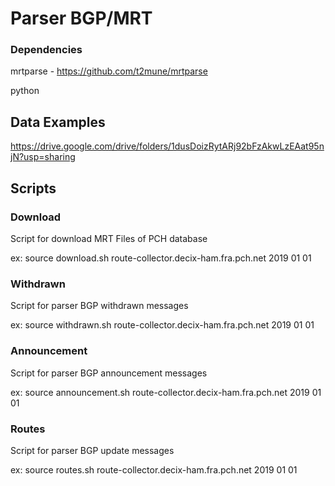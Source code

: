 # Parser BGP/MRT

### Dependencies
mrtparse - https://github.com/t2mune/mrtparse

python

## Data Examples
https://drive.google.com/drive/folders/1dusDoizRytARj92bFzAkwLzEAat95njN?usp=sharing

## Scripts

### Download
Script for download MRT Files of PCH database 

ex: source download.sh route-collector.decix-ham.fra.pch.net 2019 01 01

### Withdrawn
Script for parser BGP withdrawn messages 

ex: source withdrawn.sh route-collector.decix-ham.fra.pch.net 2019 01 01

### Announcement
Script for parser BGP announcement messages 

ex: source announcement.sh route-collector.decix-ham.fra.pch.net 2019 01 01

### Routes
Script for parser BGP update messages 

ex: source routes.sh route-collector.decix-ham.fra.pch.net 2019 01 01
